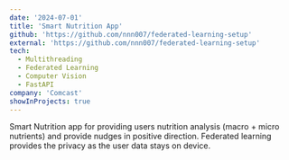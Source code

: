 ```yaml
---
date: '2024-07-01'
title: 'Smart Nutrition App'
github: 'https://github.com/nnn007/federated-learning-setup'
external: 'https://github.com/nnn007/federated-learning-setup'
tech:
  - Multithreading
  - Federated Learning
  - Computer Vision
  - FastAPI
company: 'Comcast'
showInProjects: true
---
```


Smart Nutrition app for providing users nutrition analysis (macro + micro nutrients) and provide nudges in positive direction. Federated learning provides the privacy as the user data stays on device. 